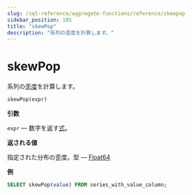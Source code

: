 ```yaml
---
slug: /sql-reference/aggregate-functions/reference/skewpop
sidebar_position: 185
title: "skewPop"
description: "系列の歪度を計算します。"
---
```



# skewPop

系列の[歪度](https://en.wikipedia.org/wiki/Skewness)を計算します。

``` sql
skewPop(expr)
```

**引数**

`expr` — 数字を返す[式](../../../sql-reference/syntax.md#syntax-expressions)。

**返される値**

指定された分布の歪度。型 — [Float64](../../../sql-reference/data-types/float.md)

**例**

``` sql
SELECT skewPop(value) FROM series_with_value_column;
```

